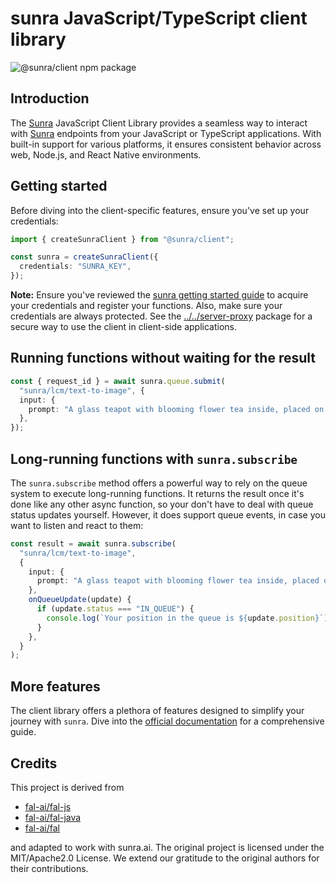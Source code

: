 # sunra JavaScript/TypeScript client library

![@sunra/client npm package](https://img.shields.io/npm/v/@sunra/client?color=%237527D7&label=%40sunra%2Fclient&style=flat-square)

## Introduction

The [Sunra](https://sunra.ai) JavaScript Client Library provides a seamless way to interact with [Sunra](https://sunra.ai) endpoints from your JavaScript or TypeScript applications. With built-in support for various platforms, it ensures consistent behavior across web, Node.js, and React Native environments.

## Getting started

Before diving into the client-specific features, ensure you've set up your credentials:

```typescript
import { createSunraClient } from "@sunra/client";

const sunra = createSunraClient({
  credentials: "SUNRA_KEY",
});
```

**Note:** Ensure you've reviewed the [sunra getting started guide](https://docs.sunra.ai) to acquire your credentials and register your functions. Also, make sure your credentials are always protected. See the [../../server-proxy](../../server-proxy) package for a secure way to use the client in client-side applications.

## Running functions without waiting for the result

```typescript
const { request_id } = await sunra.queue.submit(
  "sunra/lcm/text-to-image", {
  input: {
    prompt: "A glass teapot with blooming flower tea inside, placed on a wooden table by a sunlit window with gentle morning light."
  },
});
```

## Long-running functions with `sunra.subscribe`

The `sunra.subscribe` method offers a powerful way to rely on the queue system to execute long-running functions. It returns the result once it's done like any other async function, so your don't have to deal with queue status updates yourself. However, it does support queue events, in case you want to listen and react to them:

```typescript
const result = await sunra.subscribe(
  "sunra/lcm/text-to-image",
  {
    input: {
      prompt: "A glass teapot with blooming flower tea inside, placed on a wooden table by a sunlit window with gentle morning light."
    },
    onQueueUpdate(update) {
      if (update.status === "IN_QUEUE") {
        console.log(`Your position in the queue is ${update.position}`);
      }
    },
  }
);
```

## More features

The client library offers a plethora of features designed to simplify your journey with `sunra`. Dive into the [official documentation](https://docs.sunra.ai) for a comprehensive guide.

## Credits

This project is derived from

- [fal-ai/fal-js](https://github.com/fal-ai/fal-js)
- [fal-ai/fal-java](https://github.com/fal-ai/fal-java)
- [fal-ai/fal](https://github.com/fal-ai/fal/tree/main/projects/fal_client)

and adapted to work with sunra.ai. The original project is licensed under the MIT/Apache2.0 License. We extend our gratitude to the original authors for their contributions.
